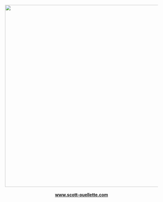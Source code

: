
<p align="center">
<img src="https://raw.githubusercontent.com/scottx611x/Website/master/assets/img/Site.gif" width="600px" />
<br><br>
<strong><a href="http://www.scott-ouellette.com" style="size: 100px">www.scott-ouellette.com</a></strong>
</p>


